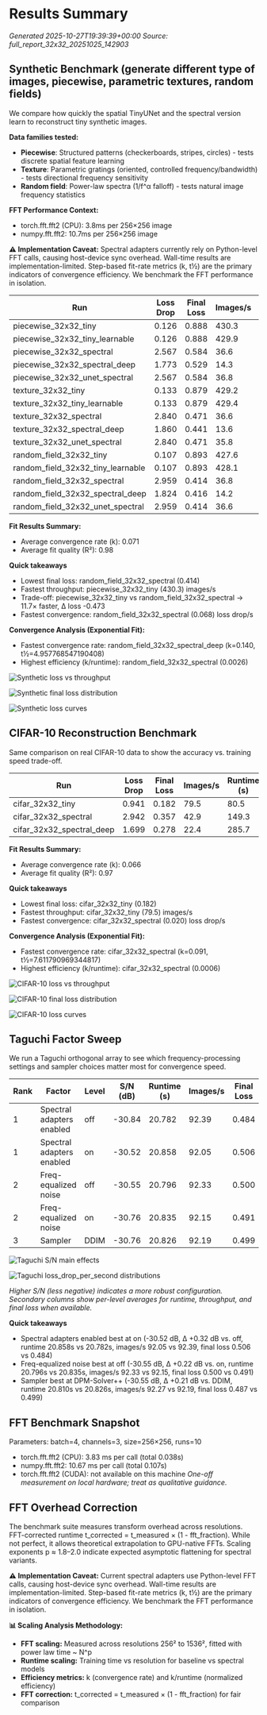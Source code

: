 # Results Summary

_Generated 2025-10-27T19:39:39+00:00_
_Source: full_report_32x32_20251025_142903_

## Synthetic Benchmark (generate different type of images, piecewise, parametric textures, random fields)
We compare how quickly the spatial TinyUNet and the spectral version learn to reconstruct tiny synthetic images. 

**Data families tested:**
- **Piecewise**: Structured patterns (checkerboards, stripes, circles) - tests discrete spatial feature learning
- **Texture**: Parametric gratings (oriented, controlled frequency/bandwidth) - tests directional frequency sensitivity
- **Random field**: Power-law spectra (1/f^α falloff) - tests natural image frequency statistics

**FFT Performance Context:**
- torch.fft.fft2 (CPU): 3.8ms per 256×256 image
- numpy.fft.fft2: 10.7ms per 256×256 image

**⚠️ Implementation Caveat:**
Spectral adapters currently rely on Python-level FFT calls, causing host-device sync overhead.
Wall-time results are implementation-limited. Step-based fit-rate metrics (k, t½) are the primary
indicators of convergence efficiency. We benchmark the FFT performance in isolation.

| Run | Loss Drop | Final Loss | Images/s | Runtime (s) | Fit k | Fit R² | t½ | FID |
| --- | --- | --- | --- | --- | --- | --- | --- | --- |
| piecewise_32x32_tiny | 0.126 | 0.888 | 430.3 | 3.7 | 0.000 | 0.94 | 96963.7 | – |
| piecewise_32x32_tiny_learnable | 0.126 | 0.888 | 429.9 | 3.7 | 0.000 | 0.94 | 96963.7 | – |
| piecewise_32x32_spectral | 2.567 | 0.584 | 36.6 | 43.7 | 0.104 | 1.00 | 6.7 | – |
| piecewise_32x32_spectral_deep | 1.773 | 0.529 | 14.3 | 111.9 | 0.126 | 0.99 | 5.5 | – |
| piecewise_32x32_unet_spectral | 2.567 | 0.584 | 36.8 | 43.5 | 0.104 | 1.00 | 6.7 | – |
| texture_32x32_tiny | 0.133 | 0.879 | 429.2 | 3.7 | 0.000 | 0.95 | 90937.8 | – |
| texture_32x32_tiny_learnable | 0.133 | 0.879 | 429.4 | 3.7 | 0.000 | 0.95 | 90937.8 | – |
| texture_32x32_spectral | 2.840 | 0.471 | 36.6 | 43.7 | 0.113 | 1.00 | 6.1 | – |
| texture_32x32_spectral_deep | 1.860 | 0.441 | 13.6 | 117.6 | 0.139 | 0.99 | 5.0 | – |
| texture_32x32_unet_spectral | 2.840 | 0.471 | 35.8 | 44.7 | 0.113 | 1.00 | 6.1 | – |
| random_field_32x32_tiny | 0.107 | 0.893 | 427.6 | 3.7 | 0.000 | 0.96 | 81313.5 | – |
| random_field_32x32_tiny_learnable | 0.107 | 0.893 | 428.1 | 3.7 | 0.000 | 0.96 | 81313.5 | – |
| random_field_32x32_spectral | 2.959 | 0.414 | 36.8 | 43.5 | 0.114 | 1.00 | 6.1 | – |
| random_field_32x32_spectral_deep | 1.824 | 0.416 | 14.2 | 112.6 | 0.140 | 0.99 | 5.0 | – |
| random_field_32x32_unet_spectral | 2.959 | 0.414 | 36.6 | 43.7 | 0.114 | 1.00 | 6.1 | – |

**Fit Results Summary:**
- Average convergence rate (k): 0.071
- Average fit quality (R²): 0.98


**Quick takeaways**
- Lowest final loss: random_field_32x32_spectral (0.414)
- Fastest throughput: piecewise_32x32_tiny (430.3) images/s
- Trade-off: piecewise_32x32_tiny vs random_field_32x32_spectral → 11.7× faster, Δ loss -0.473
- Fastest convergence: random_field_32x32_spectral (0.068) loss drop/s

**Convergence Analysis (Exponential Fit):**
- Fastest convergence rate: random_field_32x32_spectral_deep (k=0.140, t½=4.957768547190408)
- Highest efficiency (k/runtime): random_field_32x32_spectral (0.0026)

![Synthetic loss vs throughput](tradeoff_loss_vs_speed_synthetic.png)

![Synthetic final loss distribution](loss_final_distribution_synthetic.png)

![Synthetic loss curves](loss_curve_synthetic.png)

## CIFAR-10 Reconstruction Benchmark
Same comparison on real CIFAR-10 data to show the accuracy vs. training speed trade-off.

| Run | Loss Drop | Final Loss | Images/s | Runtime (s) | Fit k | Fit R² | t½ | FID |
| --- | --- | --- | --- | --- | --- | --- | --- | --- |
| cifar_32x32_tiny | 0.941 | 0.182 | 79.5 | 80.5 | 0.017 | 0.99 | 40.2 | – |
| cifar_32x32_spectral | 2.942 | 0.357 | 42.9 | 149.3 | 0.091 | 0.98 | 7.6 | – |
| cifar_32x32_spectral_deep | 1.699 | 0.278 | 22.4 | 285.7 | 0.090 | 0.94 | 7.7 | – |

**Fit Results Summary:**
- Average convergence rate (k): 0.066
- Average fit quality (R²): 0.97


**Quick takeaways**
- Lowest final loss: cifar_32x32_tiny (0.182)
- Fastest throughput: cifar_32x32_tiny (79.5) images/s
- Fastest convergence: cifar_32x32_spectral (0.020) loss drop/s

**Convergence Analysis (Exponential Fit):**
- Fastest convergence rate: cifar_32x32_spectral (k=0.091, t½=7.611790969344817)
- Highest efficiency (k/runtime): cifar_32x32_spectral (0.0006)

![CIFAR-10 loss vs throughput](tradeoff_loss_vs_speed_cifar.png)

![CIFAR-10 final loss distribution](loss_final_distribution_cifar.png)

![CIFAR-10 loss curves](loss_curve_cifar.png)

## Taguchi Factor Sweep
We run a Taguchi orthogonal array to see which frequency-processing settings and sampler choices matter most for convergence speed.

| Rank | Factor | Level | S/N (dB) | Runtime (s) | Images/s | Final Loss |
| --- | --- | --- | --- | --- | --- | --- |
| 1 | Spectral adapters enabled | off | -30.84 | 20.782 | 92.39 | 0.484 |
| 1 | Spectral adapters enabled | on | -30.52 | 20.858 | 92.05 | 0.506 |
| 2 | Freq-equalized noise | off | -30.55 | 20.796 | 92.33 | 0.500 |
| 2 | Freq-equalized noise | on | -30.76 | 20.835 | 92.15 | 0.491 |
| 3 | Sampler | DDIM | -30.76 | 20.826 | 92.19 | 0.499 |

![Taguchi S/N main effects](taguchi_snr.png)

![Taguchi loss_drop_per_second distributions](taguchi_loss_drop_per_second.png)

_Higher S/N (less negative) indicates a more robust configuration. Secondary columns show per-level averages for runtime, throughput, and final loss when available._

**Quick takeaways**
- Spectral adapters enabled best at on (-30.52 dB, Δ +0.32 dB vs. off, runtime 20.858s vs 20.782s, images/s 92.05 vs 92.39, final loss 0.506 vs 0.484)
- Freq-equalized noise best at off (-30.55 dB, Δ +0.22 dB vs. on, runtime 20.796s vs 20.835s, images/s 92.33 vs 92.15, final loss 0.500 vs 0.491)
- Sampler best at DPM-Solver++ (-30.55 dB, Δ +0.21 dB vs. DDIM, runtime 20.810s vs 20.826s, images/s 92.27 vs 92.19, final loss 0.487 vs 0.499)

## FFT Benchmark Snapshot
Parameters: batch=4, channels=3, size=256×256, runs=10
- torch.fft.fft2 (CPU): 3.83 ms per call (total 0.038s)
- numpy.fft.fft2: 10.67 ms per call (total 0.107s)
- torch.fft.fft2 (CUDA): not available on this machine
_One-off measurement on local hardware; treat as qualitative guidance._

## FFT Overhead Correction
The benchmark suite measures transform overhead across resolutions.
FFT-corrected runtime t_corrected = t_measured × (1 - fft_fraction).
While not perfect, it allows theoretical extrapolation to GPU-native FFTs.
Scaling exponents p ≈ 1.8–2.0 indicate expected asymptotic flattening for spectral variants.

**⚠️ Implementation Caveat:**
Current spectral adapters use Python-level FFT calls, causing host-device sync overhead.
Wall-time results are implementation-limited. Step-based fit-rate metrics (k, t½) are the primary
indicators of convergence efficiency. We benchmark the FFT performance in isolation.

**📊 Scaling Analysis Methodology:**
- **FFT scaling:** Measured across resolutions 256² to 1536², fitted with power law time ~ N^p
- **Runtime scaling:** Training time vs resolution for baseline vs spectral models
- **Efficiency metrics:** k (convergence rate) and k/runtime (normalized efficiency)
- **FFT correction:** t_corrected = t_measured × (1 - fft_fraction) for fair comparison
